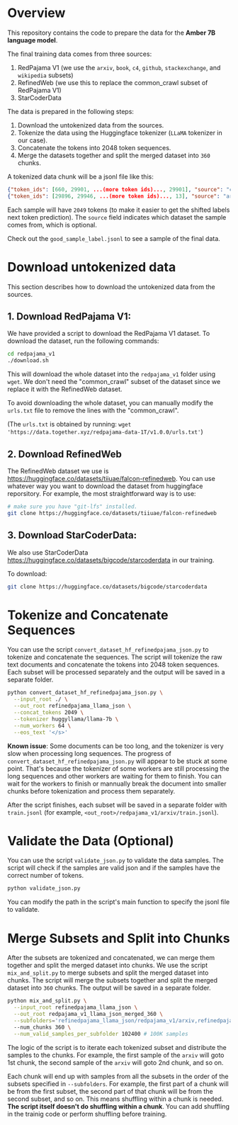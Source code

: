 <!-- # usage

1. Use `convert_dataset_hf_refinedpajama_json.py` to tokenize raw text documents and concat tokens to 2048 tokens. Use the `subfolders` in code to specify the subsets.
2. Use `mix_and_split.py` to merge subsets, then split the merged dataset into 360 chunks
3. Use `validate_json.py` to validate data samples. -->


# Overview

This repository contains the code to prepare the data for the **Amber 7B language model**. 

The final training data
comes from three sources:
1. RedPajama V1 (we use the `arxiv`, `book`, `c4`, `github`, `stackexchange`, and `wikipedia` subsets)
2. RefinedWeb (we use this to replace the common_crawl subset of RedPajama V1)
3. StarCoderData

The data is prepared in the following steps:
1. Download the untokenized data from the sources.
2. Tokenize the data using the Huggingface tokenizer (`LLaMA` tokenizer in our case).
3. Concatenate the tokens into 2048 token sequences.
4. Merge the datasets together and split the merged dataset into `360` chunks.

A tokenized data chunk will be a jsonl file like this:

```json
{"token_ids": [660, 29901, ...(more token ids)..., 29901], "source": "c4"} # first sample in chunk
{"token_ids": [29896, 29946, ...(more token ids)..., 13], "source": "arxiv"} # second sample in chunk
```

Each sample will have `2049` tokens (to make it easier to get the shifted labels next token prediction). The `source` field indicates which dataset the sample comes from, which is optional.

Check out the `good_sample_label.jsonl` to see a sample of the final data.

# Download untokenized data

This section describes how to download the untokenized data from the sources.

## 1. Download RedPajama V1:

We have provided a script to download the RedPajama V1 dataset. To download the dataset, run the following commands:

```bash
cd redpajama_v1
./download.sh
```
This will download the whole dataset into the `redpajama_v1` folder using `wget`. We don't need the "common_crawl" subset of the dataset since we replace it with the RefinedWeb dataset.

To avoid downloading the whole dataset, you can manually modify the `urls.txt` file to remove the lines with the "common_crawl".

(The `urls.txt` is obtained by running: `wget 'https://data.together.xyz/redpajama-data-1T/v1.0.0/urls.txt'`)


## 2. Download RefinedWeb

The RefinedWeb dataset we use is https://huggingface.co/datasets/tiiuae/falcon-refinedweb.
You can use whatever way you want to download the dataset from huggingface reporsitory. For example, the most straightforward way is to use:

```bash
# make sure you have "git-lfs" installed.
git clone https://huggingface.co/datasets/tiiuae/falcon-refinedweb
```


## 3. Download StarCoderData:
We also use StarCoderData https://huggingface.co/datasets/bigcode/starcoderdata in our training.

To download:
```bash
git clone https://huggingface.co/datasets/bigcode/starcoderdata
```

# Tokenize and Concatenate Sequences

You can use the script `convert_dataset_hf_refinedpajama_json.py` to tokenize and concatenate the sequences. The script will tokenize the raw text documents and concatenate the tokens into 2048 token sequences. Each subset will be processed separately and the output will be saved in a separate folder. 

```bash
python convert_dataset_hf_refinedpajama_json.py \
  --input_root ./ \
  --out_root refinedpajama_llama_json \
  --concat_tokens 2049 \
  --tokenizer huggyllama/llama-7b \
  --num_workers 64 \
  --eos_text '</s>' 
```

**Known issue**: Some documents can be too long, and the tokenizer is very slow when processing long sequences. The progress of `convert_dataset_hf_refinedpajama_json.py` will appear to be stuck at some point. That's because the tokenizer of some workers are still processing the long sequences and other workers are waiting for them to finish. You can wait for the workers to finish or mannually break the document into smaller chunks before tokenization and process them separately.

After the script finishes, each subset will be saved in a separate folder with `train.jsonl` (for example, `<out_root>/redpajama_v1/arxiv/train.jsonl`).


# Validate the Data (Optional)

You can use the script `validate_json.py` to validate the data samples. The script will check if the samples are valid json and if the samples have the correct number of tokens. 

```bash
python validate_json.py
```

You can modify the path in the script's main function to specify the jsonl file to validate.

# Merge Subsets and Split into Chunks

After the subsets are tokenized and concatenated, we can merge them together and split the merged dataset into chunks. We use the script `mix_and_split.py` to merge subsets and split the merged dataset into chunks. The script will merge the subsets together and split the merged dataset into `360` chunks. The output will be saved in a separate folder.

```bash
python mix_and_split.py \
  --input_root refinedpajama_llama_json \
  --out_root redpajama_v1_llama_json_merged_360 \
  --subfolders='refinedpajama_llama_json/redpajama_v1/arxiv,refinedpajama_llama_json/redpajama_v1/c4,...' \ # specify the subsets to merge, comma separated
  --num_chunks 360 \
  --num_valid_samples_per_subfolder 102400 # 100K samples
```

The logic of the script is to iterate each tokenized subset and distribute the samples to the chunks. For example, the first sample of the `arxiv` will goto 1st chunk, the second sample of the `arxiv` will goto 2nd chunk, and so on. 

Each chunk will end up with samples from all the subsets in the order of the subsets specified in `--subfolders`. For example, the first part of a chunk will be from the first subset, the second part of that chunk will be from the second subset, and so on. This means shuffling within a chunk is needed. **The script itself doesn't do shuffling within a chunk**. You can add shuffling in the trainig code or perform shuffling before training.

